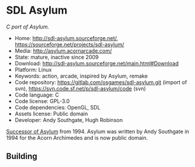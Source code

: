 # SDL Asylum

_C port of Asylum._

- Home: http://sdl-asylum.sourceforge.net/, https://sourceforge.net/projects/sdl-asylum/
- Media: http://asylum.acornarcade.com/
- State: mature, inactive since 2009 
- Download: http://sdl-asylum.sourceforge.net/main.html#Download
- Platform: Linux
- Keywords: action, arcade, inspired by Asylum, remake
- Code repository: https://gitlab.com/osgames/sdl-asylum.git (import of svn), https://svn.code.sf.net/p/sdl-asylum/code (svn)
- Code language: C
- Code license: GPL-3.0
- Code dependencies: OpenGL, SDL
- Assets license: Public domain
- Developer: Andy Southgate, Hugh Robinson

[Successor of Asylum](http://asylum.acornarcade.com/) from 1994.
Asylum was written by Andy Southgate in 1994 for the Acorn Archimedes and is now public domain.

## Building

